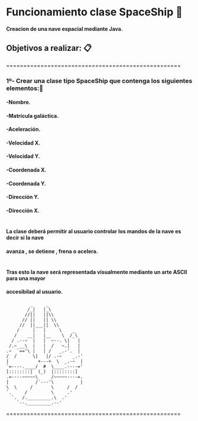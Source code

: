 # Funcionamiento clase  SpaceShip 🚀

#### Creacion de una nave espacial mediante Java.

## **Objetivos a realizar:** 📋

===================================================

### **1º- Crear una clase tipo SpaceShip que contenga los siguientes elementos:**📌

#### -Nombre.
#### -Matrícula galáctica.
#### -Aceleración.
#### -Velocidad X.
#### -Velocidad Y.
#### -Coordenada X.
#### -Coordenada Y.
#### -Dirección Y.
#### -Dirección X.
#

#### La clase deberá permitir al usuario controlar los mandos de la nave es decir si la nave
#### avanza , se detiene , frena o acelera.
#
#### Tras esto la nave será representada visualmente mediante un arte ASCII para una mayor
#### accesibilad al usuario.

             _     _
            /_|   |_\
           //||   ||\\
          // ||   || \\
         //  ||___||  \\
        /     |   |     \    _
       /    __|   |__    \  /_\
      / .--~  |   |  ~--. \|   |
     /.~ __\  |   |  /   ~.|   |
    .~  `=='\ |   | /   _.-'.  |
    /  /      \|   |/ .-~    _.-'
    |           +---+  \  _.-~  |
    `=----.____/  #  \____.----='
    [::::::::|  (_)  |::::::::]
    .=----~~~~~\     /~~~~~----=.
    |          /`---'\          |
    \  \     /       \     /  /
    `.     /         \     .'
      `.  /._________.\  .'
        `--._________.--'



===================================================
